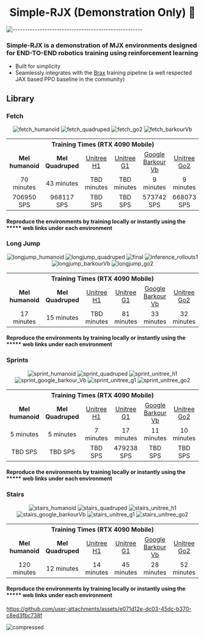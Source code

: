 <div align="center">

# Simple-RJX (Demonstration Only) :rocket:

</div>

![-----------------------------------------------------](https://raw.githubusercontent.com/andreasbm/readme/master/assets/lines/solar.png)

### Simple-RJX is a demonstration of MJX environments designed for END-TO-END robotics training using reinforcement learning

+ Built for simplicity
+ Seamlessly integrates with the [Brax](https://github.com/google/brax) training pipeline (a well respected JAX based PPO baseline in the community)

## Library

### Fetch
<div align="center">

![fetch_humanoid](https://github.com/user-attachments/assets/030c41e3-53e2-4da3-b3e9-8633886c8afb)
![fetch_quadruped](https://github.com/user-attachments/assets/2a9fe1ff-b264-4655-a9f0-3c5cf606b474)
![fetch_go2](https://github.com/user-attachments/assets/eb946779-0f89-490d-9b55-74e6893eae6d)
![fetch_barkourVb](https://github.com/user-attachments/assets/babea94b-c39b-4bc8-b263-da41e4988ebd)


</div>


<div align="center">
  <table>
    <tr>
      <th colspan="6" style="text-align:center;"> Training Times (RTX 4090 Mobile) </th>
    </tr>
    <tr>
      <td align="center">
        <strong>Mel humanoid</strong>
      </td>
      <td align="center">
        <strong>Mel Quadruped</strong>
      </td>
      <td align="center">
        <a href="https://www.unitree.com/h1">Unitree H1</a>
      </td>
      <td align="center">
        <a href="https://www.unitree.com/g1">Unitree G1</a>
      </td>
      <td align="center">
        <a href="https://github.com/google-deepmind/barkour_robot">Google Barkour Vb</a>
      </td>
      <td align="center">
        <a href="https://www.unitree.com/go2">Unitree Go2</a>
      </td>
    </tr>
    <tr>
     <td align="center">
        70 minutes
      </td>
      <td align="center">
        43 minutes
      </td>
      <td align="center">
        TBD minutes
      </td>
      <td align="center">
        TBD minutes
      </td>
      <td align="center">
        9 minutes
      </td>
      <td align="center">
        9 minutes
      </td>
    </tr>
    <tr>
     <td align="center">
        706950 SPS
      </td>
      <td align="center">
        968117 SPS
      </td>
      <td align="center">
        TBD SPS
      </td>
      <td align="center">
        TBD SPS
      </td>
      <td align="center">
        573742 SPS
      </td>
      <td align="center">
        668073 SPS
      </td>
    </tr>
  </table>
</div>

#### Reproduce the environments by training locally or instantly using the ***** web links under each environment


### Long Jump
<div align="center">

  ![longjump_humanoid](https://github.com/user-attachments/assets/d4a4f280-9113-44ac-86a1-b6a46e8f198e)
  ![longjump_quadruped](https://github.com/user-attachments/assets/bff0091d-4e2d-4df4-a0a2-bb87c0ba25a5)
  ![final](https://github.com/user-attachments/assets/6900d27b-8d6c-4bff-bd04-c52857f8bd8f)
  ![inference_rollouts1](https://github.com/user-attachments/assets/2b78b551-0368-40c4-a972-4fc927862991)
  ![longjump_barkourVb](https://github.com/user-attachments/assets/37c98dbe-d467-4a30-8779-f73160bf3b6f)
  ![longjump_go2](https://github.com/user-attachments/assets/5b7deb44-3483-4088-9fff-73427cf3b51b)

</div>

<div align="center">
  <table>
    <tr>
      <th colspan="6" style="text-align:center;"> Training Times (RTX 4090 Mobile) </th>
    </tr>
    <tr>
      <td align="center">
        <strong>Mel humanoid</strong>
      </td>
      <td align="center">
        <strong>Mel Quadruped</strong>
      </td>
      <td align="center">
        <a href="https://www.unitree.com/h1">Unitree H1</a>
      </td>
      <td align="center">
        <a href="https://www.unitree.com/g1">Unitree G1</a>
      </td>
      <td align="center">
        <a href="https://github.com/google-deepmind/barkour_robot">Google Barkour Vb</a>
      </td>
      <td align="center">
        <a href="https://www.unitree.com/go2">Unitree Go2</a>
      </td>
    </tr>
    <tr>
     <td align="center">
        17 minutes
      </td>
      <td align="center">
        15 minutes
      </td>
      <td align="center">
        TBD minutes
      </td>
      <td align="center">
        81 minutes
      </td>
      <td align="center">
        33 minutes
      </td>
      <td align="center">
        32 minutes
      </td>
    </tr>
  </table>
</div>

#### Reproduce the environments by training locally or instantly using the ***** web links under each environment




### Sprints

<div align="center">

![sprint_humanoid](https://github.com/user-attachments/assets/e0702fb7-0eda-462a-9c5f-346f562bdaec)
![sprint_quadruped](https://github.com/user-attachments/assets/e6223716-abb4-4980-9b28-69fd471654e4)
![sprint_unitree_h1](https://github.com/user-attachments/assets/aaf0c3b5-6e09-446b-ab90-afc1a1cfc716)
![sprint_google_barkour_Vb](https://github.com/user-attachments/assets/a4fd1415-0c22-4d46-9001-548099f7a954)
![sprint_unitree_g1](https://github.com/user-attachments/assets/ebbe24d2-1f52-49c9-bd4e-0dd0c6ec40d9)
![sprint_unitree_go2](https://github.com/user-attachments/assets/a87fbdb0-62b1-4755-bb90-150f206bdd71)

</div>


<div align="center">
  <table>
    <tr>
      <th colspan="6" style="text-align:center;"> Training Times (RTX 4090 Mobile) </th>
    </tr>
    <tr>
      <td align="center">
        <strong>Mel humanoid</strong>
      </td>
      <td align="center">
        <strong>Mel Quadruped</strong>
      </td>
      <td align="center">
        <a href="https://www.unitree.com/h1">Unitree H1</a>
      </td>
      <td align="center">
        <a href="https://www.unitree.com/g1">Unitree G1</a>
      </td>
      <td align="center">
        <a href="https://github.com/google-deepmind/barkour_robot">Google Barkour Vb</a>
      </td>
      <td align="center">
        <a href="https://www.unitree.com/go2">Unitree Go2</a>
      </td>
    </tr>
    <tr>
     <td align="center">
        5 minutes
      </td>
      <td align="center">
        5 minutes
      </td>
      <td align="center">
        7 minutes
      </td>
      <td align="center">
        17 minutes
      </td>
      <td align="center">
        11 minutes
      </td>
      <td align="center">
        10 minutes
      </td>
    </tr>
       <tr>
     <td align="center">
        TBD SPS
      </td>
      <td align="center">
        TBD SPS
      </td>
      <td align="center">
        TBD SPS
      </td>
      <td align="center">
        479238 SPS
      </td>
      <td align="center">
        TBD SPS
      </td>
      <td align="center">
       TBD SPS
      </td>
    </tr>
  </table>
</div>

#### Reproduce the environments by training locally or instantly using the ***** web links under each environment

### Stairs
<div align="center">
  
![stairs_humanoid](https://github.com/user-attachments/assets/ebf16c6f-894f-499b-9216-106e4a2bb3c7)
![stairs_quadruped](https://github.com/user-attachments/assets/477a88a1-766f-4d83-9109-4e11cdb55c80)
![stairs_unitree_h1](https://github.com/user-attachments/assets/a43d14be-098c-4052-bf76-897715b71da2)
![stairs_google_barkourVb](https://github.com/user-attachments/assets/3fb471de-3b16-41dd-96d2-1fb51342cbfc)
![stairs_unitree_g1](https://github.com/user-attachments/assets/4468359b-a2ef-41fa-b1ee-ac570f9814cd)
![stairs_unitree_go2](https://github.com/user-attachments/assets/195d35fb-c669-4643-a8bc-91ed7f53e33e)


</div>


<div align="center">
  <table>
    <tr>
      <th colspan="6" style="text-align:center;"> Training Times (RTX 4090 Mobile) </th>
    </tr>
    <tr>
      <td align="center">
        <strong>Mel humanoid</strong>
      </td>
      <td align="center">
        <strong>Mel Quadruped</strong>
      </td>
      <td align="center">
        <a href="https://www.unitree.com/h1">Unitree H1</a>
      </td>
      <td align="center">
        <a href="https://www.unitree.com/g1">Unitree G1</a>
      </td>
      <td align="center">
        <a href="https://github.com/google-deepmind/barkour_robot">Google Barkour Vb</a>
      </td>
      <td align="center">
        <a href="https://www.unitree.com/go2">Unitree Go2</a>
      </td>
    </tr>
    <tr>
     <td align="center">
        120 minutes
      </td>
      <td align="center">
        12 minutes
      </td>
      <td align="center">
        14 minutes
      </td>
      <td align="center">
        45 minutes
      </td>
      <td align="center">
        28 minutes
      </td>
      <td align="center">
        52 minutes
      </td>
    </tr>
  </table>
</div>

#### Reproduce the environments by training locally or instantly using the ***** web links under each environment








https://github.com/user-attachments/assets/e071d12e-dc03-45dc-b370-c8ed3fbc738f

![compressed](https://github.com/user-attachments/assets/ebbe24d2-1f52-49c9-bd4e-0dd0c6ec40d9)


